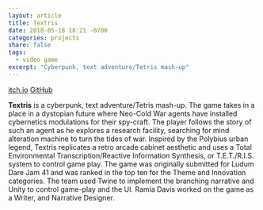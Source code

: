 ```yaml
---
layout: article
title: Textris
date: 2018-05-18 18:21 -0700
categories: projects
share: false
tags:
  - video game
excerpt: "Cyberpunk, text adventure/Tetris mash-up"
---
```

<a href="https://teame.itch.io/textris" class="btn">itch.io</a>  <a href="https://github.com/kinggryan/ldjam-41" class="btn">GitHub</a>

**Textris** is a cyberpunk, text adventure/Tetris mash-up. The game takes in a place in a dystopian future where Neo-Cold War agents have installed cybernetics modulations for their spy-craft. The player follows the story of such an agent as he explores a research facility, searching for mind alteration machine to turn the tides of war. Inspired by the Polybius urban legend, Textris replicates a retro arcade cabinet aesthetic and uses a Total Environmental Transcription/Reactive Information Synthesis, or T.E.T./R.I.S. system to control game play.
The game was originally submitted for Ludum Dare Jam 41 and was ranked in the top ten for the Theme and Innovation categories. The team used Twine to implement the branching narrative and Unity to control game-play and the UI. Ramia Davis worked on the game as a Writer, and Narrative Designer.
